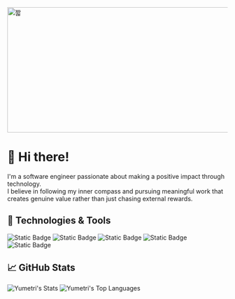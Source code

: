 <img width="1000" height="287" alt="짧" src="https://github.com/user-attachments/assets/56af5d4c-077c-4111-b45a-5c12e5c42117" />

# 👋 Hi there!
I'm a software engineer passionate about making a positive impact through technology.  
I believe in following my inner compass and pursuing meaningful work that creates genuine value rather than just chasing external rewards.

## 🔧 Technologies & Tools
![Static Badge](https://img.shields.io/badge/Python-orange?style=flat&logo=Python&logoColor=white&label=Code)
![Static Badge](https://img.shields.io/badge/JavaScript-orange?style=flat&logo=javascript&logoColor=white&label=Code)
![Static Badge](https://img.shields.io/badge/NestJs-orange?style=flat&logo=nestjs&logoColor=white&label=Code)
![Static Badge](https://img.shields.io/badge/Docker-orange?style=flat&logo=docker&logoColor=white&label=Tools)
![Static Badge](https://img.shields.io/badge/PostgreSQL-orange?style=flat&logo=postgresql&logoColor=white&label=Tools)

## 📈 GitHub Stats
![Yumetri's Stats](https://github-readme-stats.vercel.app/api?username=Yumetri&theme=slateorange&show_icons=true&hide_border=true&count_private=true)
![Yumetri's Top Languages](https://github-readme-stats.vercel.app/api/top-langs/?username=Yumetri&theme=slateorange&show_icons=true&hide_border=true)
